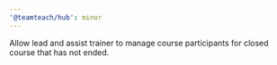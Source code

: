 ```yaml
---
'@teamteach/hub': minor
---
```


Allow lead and assist trainer to manage course participants for closed course that has not ended.
